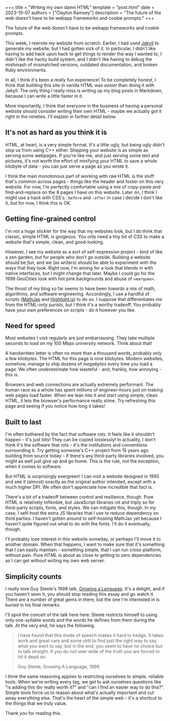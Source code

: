 +++
title = "Writing my own damn HTML"
template = "post.html"
date = 2023-10-07
authors = ["Clayton Ramsey"]
description = "The future of the web doesn't have to be webapp frameworks and cookie prompts."
+++

The future of the web doesn't have to be webapp frameworks and cookie
prompts.

This week, I rewrote my website from scratch. Earlier, I had used
[Jekyll](https://jekyllrb.com/) to generate my website, but I had gotten
sick of it. In particular, I didn't like having to add hack upon hack
to get things to render the way I wanted to, I didn't like the hacky
build system, and I didn't like having to debug the mishmash of
mismatched versions, outdated documentation, and broken Ruby
environments.

In all, I think it's been a really fun experience! To be completely
honest, I think that building this site in vanilla HTML was _easier_
than doing it with Jekyll. The only thing I really miss is writing up my
blog posts in Markdown, because I can write a little faster in it.

More importantly, I think that everyone in the business of having a
personal website should consider writing their own HTML - maybe we
actually got it right in the nineties. I'll explain in further detail
below.

## It's not as hard as you think it is

HTML, at heart, is a very simple format. It's a little ugly, but being
ugly didn't stop us from using C++ either. Shipping your website is as
simple as serving some webpages. If you're like me, and just serving
some text and pictures, it's not worth the effort of minifying your
HTML to save a whole kilobyte of data - you can just serve a page as you
wrote it.

I think the main monotonous part of working with raw HTML is the stuff
that's common across pages - things like the header and footer on this
very website. For now, I'm perfectly comfortable using a mix of
copy-paste and find-and-replace on the 8 pages I have on this website.
Later on, I think I might use a hack with CSS's `:before` and `:after`
in case I decide I don't like it, but for now, I think this is OK.

## Getting fine-grained control

I'm not a huge stickler for the way that my websites look, but I do
think that classic, simple HTML is gorgeous. You only need a tiny bit of
CSS to make a website that's simple, clean, and good-looking.

However, I see my website as a sort of self-expression project - kind of
like a zen garden, but for people who don't go outside. Building a
website should be _fun_, and we (as writers) should be able to
experiment with the ways that they look. Right now, I'm aiming for a
look that blends in with native interfaces, but I might change that
later. Maybe I could go for the 1999 GeoCities look with hot pink
backgrounds and abuse of `<marquee>`.

The thrust of my blog so far seems to have been towards a mix of math,
algorithms, and software engineering. Accordingly, I use a handful of
scripts ([MathJax](https://www.mathjax.org/) and
[Highlight.js](https://highlightjs.org/)) to do so. I suppose that
differentiates me from the HTML-only purists, but I think it's a worthy
tradeoff. You probably have your own preferences on scripts - do it
however you like.

## Need for speed

Most websites I visit regularly are just embarrassing. They take
multiple seconds to load on my 100 Mbps university network. Think about
that!

A handwritten letter is often no more than a thousand words, probably
only a few kilobytes. The HTML for this page is nine kilobytes. Modern
websites, somehow, manage to ship dozens of _megabytes_ every time you
load a page. We often underestimate how wasteful - and, frankly, how
annoying - this is.

Browsers and web connections are actually extremely performant. The
human race as a whole has spent millions of engineer-hours just on
making web pages load faster. When we lean into it and start using
simple, clean HTML, it lets the browser's performance really shine. Try
refreshing this page and seeing if you notice how long it takes!

## Built to last

I'm often bothered by the fact that software _rots._ It feels like it
shouldn't happen - it's just bits! They can be copied losslessly! In
actuality, I don't think it's the software that rots - it's the
institutions and conventions surrounding it. Try getting someone's C++
project from 15 years ago building from source today - if there's any
third-party libraries involved, you might as well just give up and go
home. This is the rule, not the exception, when it comes to software.

But HTML is surprisingly evergreen! I can visit a website designed in
1995 and see it (almost) exactly as the original author intended, except
with a much higher DPI. We often don't appreciate how incredible that
fact is.

There's a bit of a tradeoff between control and resilience, though.
Pure HTML is relatively inflexible, but JavaScript libraries rot and
triply so for third-party scripts, fonts, and styles. We can mitigate
this, though. In my case, I self-host the extra JS libraries that I use
to reduce dependency on third parties. I haven't gotten around to
self-hosting MathJax yet because I haven't quite figured out what to do
with the fonts. I'll do it eventually, though.

I'll probably lose interest in this website someday, or perhaps I'll
move it to another domain. When that happens, I want to make sure that
it's something that I can easily maintain - something simple, that I
can run cross-platform, without pain. Pure HTML is about as close to
getting to zero dependencies as I can get without writing my own web
server.

## Simplicity counts

I really love Guy Steele's 1998 talk, [Growing a
Language](https://www.youtube.com/watch?v=lw6TaiXzHAE). It's a delight,
and if you haven't seen it, you should stop reading this essay and go
watch it. There are a number of great gems in there, but the one I'm
interested in is buried in his final remarks.

I'll spoil the conceit of the talk here here: Steele restricts himself
to using only one-syllable words and the words he defines from them
during the talk. At the very end, he says the following.

> I have found that this mode of speech makes it hard to hedge. It takes
> work and great care and some skill to find just the right way to say
> what you want to say, but in the end, you seem to have no choice but
> to talk straight. If you do not veer wide of the truth you are forced
> to hit it dead on.
>
> <footer>Guy Steele, Growing A Language, 1998</footer>

I think the same reasoning applies to restricting ourselves to simple,
reliable tools. When we're writing every tag, we get to ask ourselves
questions like "is adding this div really worth it?" and "can I find
an easier way to do this?". Simple tools force us to reason about
what's actually important and cut away everything else. That's the
heart of the simple web - it's a shortcut to the things that we truly
value.

Thank you for reading this.
